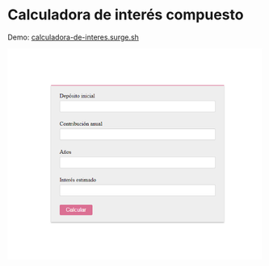 # Calculadora de interés compuesto

Demo: [calculadora-de-interes.surge.sh](https://calculadora-de-interes.surge.sh)

![screenshot](./screenshot.png)
